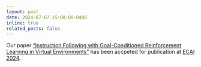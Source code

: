 ```yaml
---
layout: post
date: 2024-07-07 15:00:00-0400
inline: true
related_posts: false
---
```


Our paper <a href='https://arxiv.org/abs/2407.09287'>“Instruction Following with Goal-Conditioned Reinforcement Learning in Virtual Environments”</a> has been accpeted for publication at <a href='https://www.ecai2024.eu'>ECAI 2024</a>.

